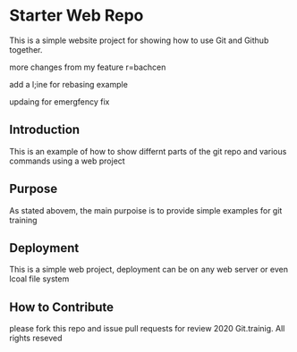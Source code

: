 # Starter Web Repo
This is a simple website project for 
showing how to use Git and Github together. 

more changes from my feature r=bachcen 

add a l;ine for rebasing example 

updaing for emergfency fix

## Introduction
This is an example of how to show differnt parts 
of the git repo and various commands 
using a web project

## Purpose
As stated abovem, the main purpoise is to 
provide simple examples for git training
## Deployment
This is a simple web project, deployment
can be on any web server or even lcoal
file system 

## How to Contribute

please fork this repo and issue pull requests for review
2020 Git.trainig. All rights reseved